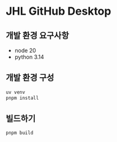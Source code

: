 # JHL GitHub Desktop

## 개발 환경 요구사항
- node 20 
- python 3.14


## 개발 환경 구성
```bash
uv venv
pnpm install
```

## 빌드하기
```bash
pnpm build
```